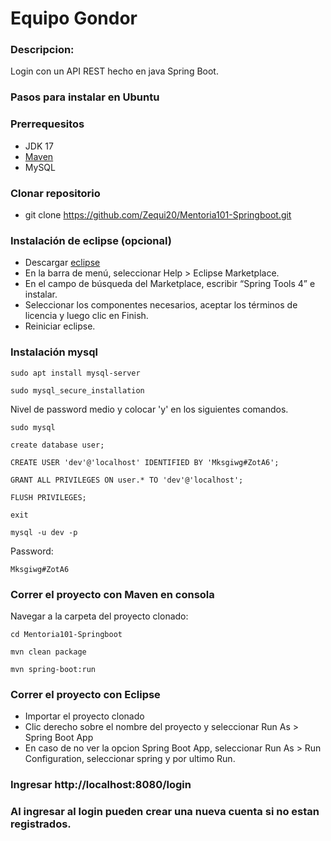 

# Equipo Gondor
### Descripcion: 
Login con un API REST hecho en java Spring Boot.

### Pasos para instalar en Ubuntu

### Prerrequesitos
- JDK 17
- [Maven](https://www.digitalocean.com/community/tutorials/install-maven-linux-ubuntu#installing-maven-on-linux-ubuntu)
- MySQL

### Clonar repositorio
- git clone https://github.com/Zequi20/Mentoria101-Springboot.git 


### Instalación de eclipse (opcional)
- Descargar [eclipse](https://eclipseide.org/)
- En la barra de menú, seleccionar Help > Eclipse Marketplace.
- En el campo de búsqueda del Marketplace, escribir “Spring Tools 4” e instalar.
- Seleccionar los componentes necesarios,
aceptar los términos de licencia y luego clic en Finish.
- Reiniciar eclipse.
  
### Instalación mysql
```
sudo apt install mysql-server
```
```
sudo mysql_secure_installation
```

Nivel de password medio y colocar 'y' en los siguientes comandos.
```
sudo mysql
```
```
create database user;
```
```
CREATE USER 'dev'@'localhost' IDENTIFIED BY 'Mksgiwg#ZotA6';
```
```
GRANT ALL PRIVILEGES ON user.* TO 'dev'@'localhost';
```
```
FLUSH PRIVILEGES;
```
```
exit
```
```
mysql -u dev -p
```
Password:
```
Mksgiwg#ZotA6
```

### Correr el proyecto con Maven en consola
Navegar a la carpeta del proyecto clonado:
  ```
  cd Mentoria101-Springboot
  ```
  ```
  mvn clean package
  ```
  ```
  mvn spring-boot:run
  ```
  
### Correr el proyecto con Eclipse
- Importar el proyecto clonado
- Clic derecho sobre el nombre del proyecto y seleccionar Run As > Spring Boot App
- En caso de no ver la opcion Spring Boot App, seleccionar Run As > Run Configuration, seleccionar spring y por ultimo Run.

### Ingresar http://localhost:8080/login


### Al ingresar al login pueden crear una nueva cuenta si no estan registrados.
